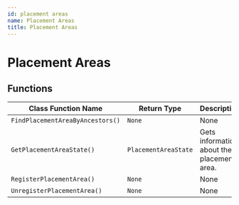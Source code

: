```yaml
---
id: placement areas
name: Placement Areas
title: Placement Areas
---
```


# Placement Areas

## Functions

| Class Function Name | Return Type | Description | Tags |
| ------------------- | ----------- | ----------- | ---- |
| `FindPlacementAreaByAncestors()` | `None` | None | None |
| `GetPlacementAreaState()` | `PlacementAreaState` | Gets information about the placement area. | None |
| `RegisterPlacementArea()` | `None` | None | None |
| `UnregisterPlacementArea()` | `None` | None | None |
